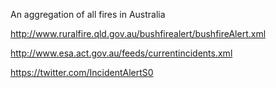 An aggregation of all fires in Australia

http://www.ruralfire.qld.gov.au/bushfirealert/bushfireAlert.xml

http://www.esa.act.gov.au/feeds/currentincidents.xml

https://twitter.com/IncidentAlertS0
